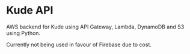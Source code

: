 # Kude API

AWS backend for Kude using API Gateway, Lambda, DynamoDB and S3 using Python.

Currently not being used in favour of Firebase due to cost.
